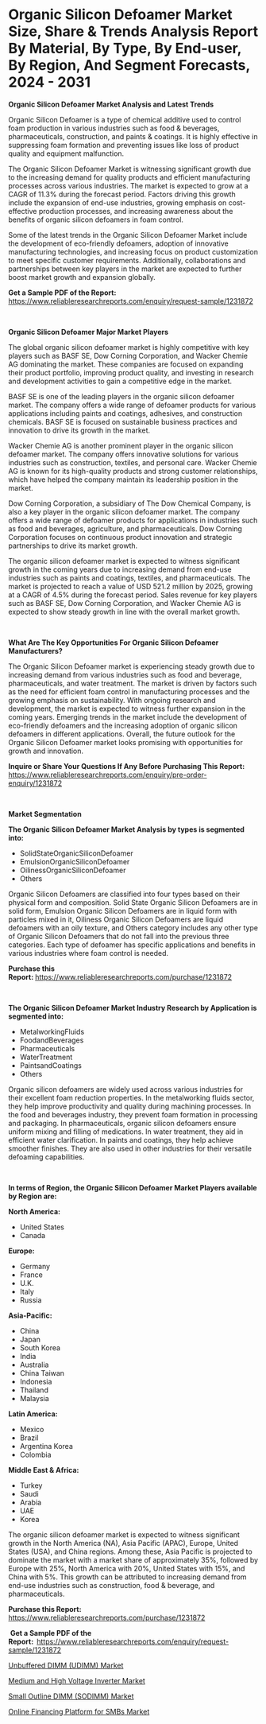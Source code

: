 <p><h1>Organic Silicon Defoamer Market Size, Share & Trends Analysis Report By Material, By Type, By End-user, By Region, And Segment Forecasts, 2024 - 2031</h1></p><p><strong>Organic Silicon Defoamer Market Analysis and Latest Trends</strong></p>
<p><p>Organic Silicon Defoamer is a type of chemical additive used to control foam production in various industries such as food & beverages, pharmaceuticals, construction, and paints & coatings. It is highly effective in suppressing foam formation and preventing issues like loss of product quality and equipment malfunction.</p><p>The Organic Silicon Defoamer Market is witnessing significant growth due to the increasing demand for quality products and efficient manufacturing processes across various industries. The market is expected to grow at a CAGR of 11.3% during the forecast period. Factors driving this growth include the expansion of end-use industries, growing emphasis on cost-effective production processes, and increasing awareness about the benefits of organic silicon defoamers in foam control.</p><p>Some of the latest trends in the Organic Silicon Defoamer Market include the development of eco-friendly defoamers, adoption of innovative manufacturing technologies, and increasing focus on product customization to meet specific customer requirements. Additionally, collaborations and partnerships between key players in the market are expected to further boost market growth and expansion globally.</p></p>
<p><strong>Get a Sample PDF of the Report:&nbsp;</strong> <a href="https://www.reliableresearchreports.com/enquiry/request-sample/1231872">https://www.reliableresearchreports.com/enquiry/request-sample/1231872</a></p>
<p>&nbsp;</p>
<p><strong>Organic Silicon Defoamer Major Market Players</strong></p>
<p><p>The global organic silicon defoamer market is highly competitive with key players such as BASF SE, Dow Corning Corporation, and Wacker Chemie AG dominating the market. These companies are focused on expanding their product portfolio, improving product quality, and investing in research and development activities to gain a competitive edge in the market.</p><p>BASF SE is one of the leading players in the organic silicon defoamer market. The company offers a wide range of defoamer products for various applications including paints and coatings, adhesives, and construction chemicals. BASF SE is focused on sustainable business practices and innovation to drive its growth in the market.</p><p>Wacker Chemie AG is another prominent player in the organic silicon defoamer market. The company offers innovative solutions for various industries such as construction, textiles, and personal care. Wacker Chemie AG is known for its high-quality products and strong customer relationships, which have helped the company maintain its leadership position in the market.</p><p>Dow Corning Corporation, a subsidiary of The Dow Chemical Company, is also a key player in the organic silicon defoamer market. The company offers a wide range of defoamer products for applications in industries such as food and beverages, agriculture, and pharmaceuticals. Dow Corning Corporation focuses on continuous product innovation and strategic partnerships to drive its market growth.</p><p>The organic silicon defoamer market is expected to witness significant growth in the coming years due to increasing demand from end-use industries such as paints and coatings, textiles, and pharmaceuticals. The market is projected to reach a value of USD 521.2 million by 2025, growing at a CAGR of 4.5% during the forecast period. Sales revenue for key players such as BASF SE, Dow Corning Corporation, and Wacker Chemie AG is expected to show steady growth in line with the overall market growth.</p></p>
<p>&nbsp;</p>
<p><strong>What Are The Key Opportunities For Organic Silicon Defoamer Manufacturers?</strong></p>
<p><p>The Organic Silicon Defoamer market is experiencing steady growth due to increasing demand from various industries such as food and beverage, pharmaceuticals, and water treatment. The market is driven by factors such as the need for efficient foam control in manufacturing processes and the growing emphasis on sustainability. With ongoing research and development, the market is expected to witness further expansion in the coming years. Emerging trends in the market include the development of eco-friendly defoamers and the increasing adoption of organic silicon defoamers in different applications. Overall, the future outlook for the Organic Silicon Defoamer market looks promising with opportunities for growth and innovation.</p></p>
<p><strong>Inquire or Share Your Questions If Any Before Purchasing This Report:</strong> <a href="https://www.reliableresearchreports.com/enquiry/pre-order-enquiry/1231872">https://www.reliableresearchreports.com/enquiry/pre-order-enquiry/1231872</a></p>
<p>&nbsp;</p>
<p><strong>Market Segmentation</strong></p>
<p><strong>The Organic Silicon Defoamer Market Analysis by types is segmented into:</strong></p>
<p><ul><li>SolidStateOrganicSiliconDefoamer</li><li>EmulsionOrganicSiliconDefoamer</li><li>OilinessOrganicSiliconDefoamer</li><li>Others</li></ul></p>
<p><p>Organic Silicon Defoamers are classified into four types based on their physical form and composition. Solid State Organic Silicon Defoamers are in solid form, Emulsion Organic Silicon Defoamers are in liquid form with particles mixed in it, Oiliness Organic Silicon Defoamers are liquid defoamers with an oily texture, and Others category includes any other type of Organic Silicon Defoamers that do not fall into the previous three categories. Each type of defoamer has specific applications and benefits in various industries where foam control is needed.</p></p>
<p><strong>Purchase this Report:&nbsp;</strong><a href="https://www.reliableresearchreports.com/purchase/1231872">https://www.reliableresearchreports.com/purchase/1231872</a></p>
<p>&nbsp;</p>
<p><strong>The Organic Silicon Defoamer Market Industry Research by Application is segmented into:</strong></p>
<p><ul><li>MetalworkingFluids</li><li>FoodandBeverages</li><li>Pharmaceuticals</li><li>WaterTreatment</li><li>PaintsandCoatings</li><li>Others</li></ul></p>
<p><p>Organic silicon defoamers are widely used across various industries for their excellent foam reduction properties. In the metalworking fluids sector, they help improve productivity and quality during machining processes. In the food and beverages industry, they prevent foam formation in processing and packaging. In pharmaceuticals, organic silicon defoamers ensure uniform mixing and filling of medications. In water treatment, they aid in efficient water clarification. In paints and coatings, they help achieve smoother finishes. They are also used in other industries for their versatile defoaming capabilities.</p></p>
<p>&nbsp;</p>
<p><strong>In terms of Region, the Organic Silicon Defoamer Market Players available by Region are:</strong></p>
<p>
    <p> <strong> North America: </strong>
        <ul>
            <li>United States</li>
            <li>Canada</li>
        </ul>
        </p> 
    <p> <strong> Europe: </strong>
        <ul>
            <li>Germany</li>
            <li>France</li>
            <li>U.K.</li>
            <li>Italy</li>
            <li>Russia</li>
        </ul>
        </p> 
    <p> <strong> Asia-Pacific: </strong>
        <ul>
            <li>China</li>
            <li>Japan</li>
            <li>South Korea</li>
            <li>India</li>
            <li>Australia</li>
            <li>China Taiwan</li>
            <li>Indonesia</li>
            <li>Thailand</li>
            <li>Malaysia</li>
        </ul>
        </p> 
    <p> <strong> Latin America: </strong>
        <ul>
            <li>Mexico</li>
            <li>Brazil</li>
            <li>Argentina Korea</li>
            <li>Colombia</li>
        </ul>
        </p> 
    <p> <strong> Middle East & Africa: </strong>
        <ul>
            <li>Turkey</li>
            <li>Saudi</li>
            <li>Arabia</li>
            <li>UAE</li>
            <li>Korea</li>
        </ul>
    </p>
    </p>
<p><p>The organic silicon defoamer market is expected to witness significant growth in the North America (NA), Asia Pacific (APAC), Europe, United States (USA), and China regions. Among these, Asia Pacific is projected to dominate the market with a market share of approximately 35%, followed by Europe with 25%, North America with 20%, United States with 15%, and China with 5%. This growth can be attributed to increasing demand from end-use industries such as construction, food & beverage, and pharmaceuticals.</p></p>
<p><strong>Purchase this Report: </strong><a href="https://www.reliableresearchreports.com/purchase/1231872">https://www.reliableresearchreports.com/purchase/1231872</a></p>
<p>&nbsp;<strong>Get a Sample PDF of the Report:&nbsp;&nbsp;</strong><a href="https://www.reliableresearchreports.com/enquiry/request-sample/1231872">https://www.reliableresearchreports.com/enquiry/request-sample/1231872</a></p>
<p><strong></strong></p>
<p><p><a href="https://view.publitas.com/reportprime-1/global-unbuffered-dimm-udimm-market-size-and-market-trends-insights-and-projections-from-2023-to-2030/">Unbuffered DIMM (UDIMM) Market</a></p><p><a href="https://view.publitas.com/reportprime-1/medium-and-high-voltage-inverter-market-with-the-goal-of-estimating-the-market-size-and-future-growth-potential-of-various-market-segments-based-on-component-applications-end-user-and-region/">Medium and High Voltage Inverter Market</a></p><p><a href="https://view.publitas.com/reportprime-1/small-outline-dimm-sodimm-market-research-report-reveals-the-latest-trends-and-opportunities-of-this-market-for-period-from-2023-2030/">Small Outline DIMM (SODIMM) Market</a></p><p><a href="https://butternut-bug-553.notion.site/Online-Financing-Platform-for-SMBs-Market-Size-Market-Trends-and-Growth-Outlook-forecasted-for-per-ef34ebe9a99a4ebfa948f622a85009e4">Online Financing Platform for SMBs Market</a></p></p>